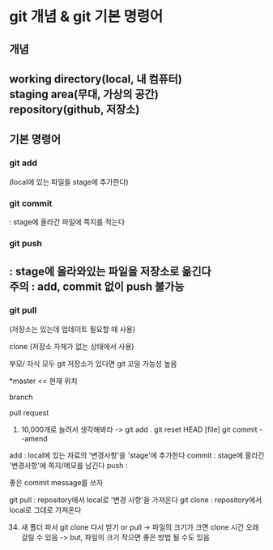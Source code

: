 # git 개념 & git 기본 명령어
## 개념

working directory(local, 내 컴퓨터)  
staging area(무대, 가상의 공간)  
repository(github, 저장소)
---
## 기본 명령어

### git add
(local에 있는 파일을 stage에 추가한다)

### git commit
: stage에 올라간 파일에 쪽지를 적는다

### git push
: stage에 올라와있는 파일을 저장소로 옮긴다  
주의 : add, commit 없이 push 불가능
---
### git pull
(저장소는 있는데 업데이트 필요할 때 사용)

clone
(저장소 자체가 없는 상태에서 사용)

부모/ 자식 모두 git 저장소가 있다면 git 꼬일 가능성 높음

*master << 현재 위치

branch

pull request

1. 10,000개로 늘려서 생각해봐라 -> git add .
git reset HEAD [file]
git commit --amend

add : local에 있는 자료의 '변경사항'을 'stage'에 추가한다
commit : stage에 올라간 '변경사항'에 쪽지/메모를 남긴다
push : 

좋은 commit message를 쓰자

git pull : repository에서 local로 '변경 사항'을 가져온다
git clone : repository에서 local로 그대로 가져온다

34. 새 폴더 파서 git clone 다시 받기 or  pull
-> 파일의 크기가 크면 clone 시간 오래 걸릴 수 있음
-> but, 파일의 크기 작으면  좋은 방법 될 수도 있음
